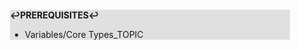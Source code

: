 <div style="margin:2em; background-color: #e0e0e0;">

<strong>↩PREREQUISITES↩</strong>

 * Variables/Core Types_TOPIC

</div>


